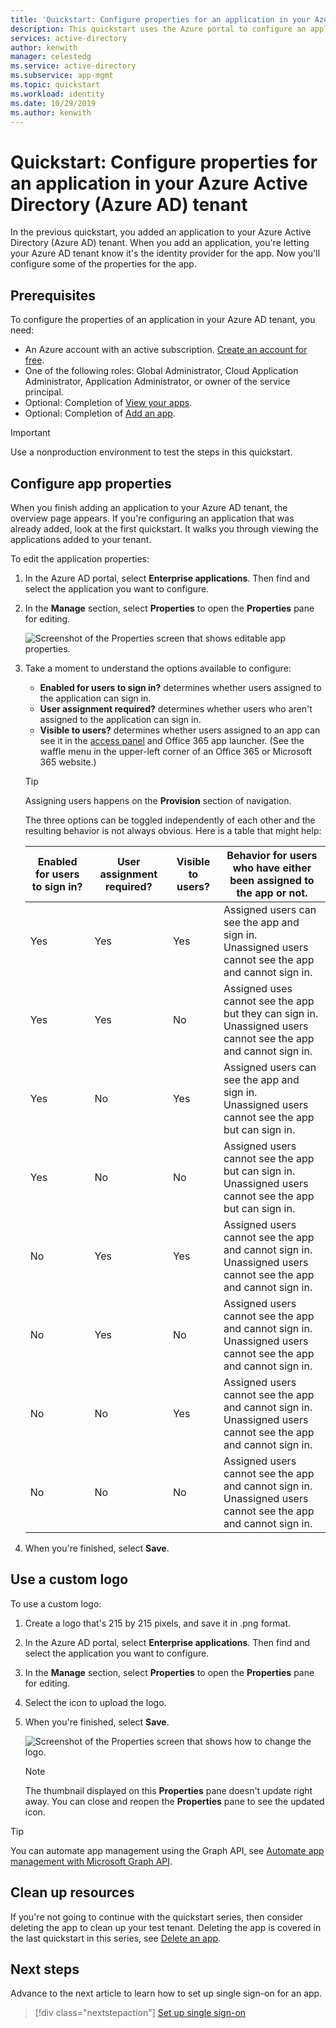 ```yaml
---
title: 'Quickstart: Configure properties for an application in your Azure Active Directory (Azure AD) tenant'
description: This quickstart uses the Azure portal to configure an application that has been registered with your Azure Active Directory (Azure AD) tenant.
services: active-directory
author: kenwith
manager: celestedg
ms.service: active-directory
ms.subservice: app-mgmt
ms.topic: quickstart
ms.workload: identity
ms.date: 10/29/2019
ms.author: kenwith
---
```


# Quickstart: Configure properties for an application in your Azure Active Directory (Azure AD) tenant

In the previous quickstart, you added an application to your Azure Active Directory (Azure AD) tenant. When you add an application, you're letting your Azure AD tenant know it's the identity provider for the app. Now you'll configure some of the properties for the app.
 
## Prerequisites

To configure the properties of an application in your Azure AD tenant, you need:

- An Azure account with an active subscription. [Create an account for free](https://azure.microsoft.com/free/?WT.mc_id=A261C142F).
- One of the following roles: Global Administrator, Cloud Application Administrator, Application Administrator, or owner of the service principal.
- Optional: Completion of [View your apps](view-applications-portal.md).
- Optional: Completion of [Add an app](add-application-portal.md).

>[!IMPORTANT]
>Use a nonproduction environment to test the steps in this quickstart.

## Configure app properties

When you finish adding an application to your Azure AD tenant, the overview page appears. If you're configuring an application that was already added, look at the first quickstart. It walks you through viewing the applications added to your tenant. 

To edit the application properties:

1. In the Azure AD portal, select **Enterprise applications**. Then find and select the application you want to configure.
2. In the **Manage** section, select **Properties** to open the **Properties** pane for editing.

    ![Screenshot of the Properties screen that shows editable app properties.](media/add-application-portal/edit-properties.png)

3. Take a moment to understand the options available to configure:
    - **Enabled for users to sign in?** determines whether users assigned to the application can sign in.
    - **User assignment required?** determines whether users who aren't assigned to the application can sign in.
    - **Visible to users?** determines whether users assigned to an app can see it in the [access panel](https://myapps.microsoft.com) and Office 365 app launcher. (See the waffle menu in the upper-left corner of an Office 365 or Microsoft 365 website.)
    
    > [!TIP]
    > Assigning users happens on the **Provision** section of navigation.

    The three options can be toggled independently of each other and the resulting behavior is not always obvious. Here is a table that might help:
    
    | Enabled for users to sign in? | User assignment required? | Visible to users? | Behavior for users who have either been assigned to the app or not. |
    |---|---|---|---|
    | Yes | Yes | Yes | Assigned users can see the app and sign in.<br>Unassigned users cannot see the app and cannot sign in. |
    | Yes | Yes | No  | Assigned uses cannot see the app but they can sign in.<br>Unassigned users cannot see the app and cannot sign in. |
    | Yes | No  | Yes | Assigned users can see the app and sign in.<br>Unassigned users cannot see the app but can sign in. |
    | Yes | No  | No  | Assigned users cannot see the app but can sign in.<br>Unassigned users cannot see the app but can sign in. |
    | No  | Yes | Yes | Assigned users cannot see the app and cannot sign in.<br>Unassigned users cannot see the app and cannot sign in. |
    | No  | Yes | No  | Assigned users cannot see the app and cannot sign in.<br>Unassigned users cannot see the app and cannot sign in. |
    | No  | No  | Yes | Assigned users cannot see the app and cannot sign in.<br>Unassigned users cannot see the app and cannot sign in. |
    | No  | No  | No  | Assigned users cannot see the app and cannot sign in.<br>Unassigned users cannot see the app and cannot sign in. |

4. When you're finished, select **Save**.

## Use a custom logo

To use a custom logo:

1. Create a logo that's 215 by 215 pixels, and save it in .png format.
2. In the Azure AD portal, select **Enterprise applications**. Then find and select the application you want to configure.
3. In the **Manage** section, select **Properties** to open the **Properties** pane for editing. 
4. Select the icon to upload the logo.
5. When you're finished, select **Save**.

    ![Screenshot of the Properties screen that shows how to change the logo.](media/add-application-portal/change-logo.png)

   > [!NOTE]
   > The thumbnail displayed on this **Properties** pane doesn't update right away. You can close and reopen the **Properties** pane to see the updated icon.


> [!TIP]
> You can automate app management using the Graph API, see [Automate app management with Microsoft Graph API](https://docs.microsoft.com/graph/application-saml-sso-configure-api).


## Clean up resources

If you're not going to continue with the quickstart series, then consider deleting the app to clean up your test tenant. Deleting the app is covered in the last quickstart in this series, see [Delete an app](delete-application-portal.md).

## Next steps

Advance to the next article to learn how to set up single sign-on for an app.
> [!div class="nextstepaction"]
> [Set up single sign-on](add-application-portal-setup-sso.md)
